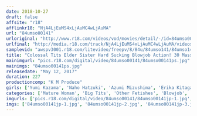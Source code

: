 ```yaml
---
date: 2018-10-27
draft: false
affsite: "r18"
afflinkr18: "NjA4LjEuMS4xLjAuMC4wLjAuMA"
url: "84umso00141"
urloriginal: "http://www.r18.com/videos/vod/movies/detail/-/id=84umso00141"
urlfinal: "http://media.r18.com/track/NjA4LjEuMS4xLjAuMC4wLjAuMA/videos/vod/movies/detail/-/id=84umso00141"
samplevid: "awspv3001.r18.com/litevideo/freepv/8/84u/84umso141/84umso141_dmb_w.mp4"
title: "Colossal Tits Elder Sister Hard Sucking Blowjob Action! 30 Massive Ejaculations!"
mainimgurl: "pics.r18.com/digital/video/84umso00141/84umso00141ps.jpg"
mainimgs: "84umso00141ps.jpg"
releasedate: "May 12, 2017"
duration: 227
productioncomp: "K M Produce"
girls: ['Yumi Kazama', 'Naho Hatzuki', 'Azumi Mizushima', 'Erika Kitagawa', 'Yu Shinoda', 'Haruki Sato', 'Sumire Shiratori', 'Yuria Ashina', 'Reiko Kobayakawa', 'Mao Hamasaki']
categories: ['Mature Woman', 'Big Tits', 'Other Fetishes', 'Blowjob', 'Compilation', 'Hi-Def']
imgurls: ['pics.r18.com/digital/video/84umso00141/84umso00141jp-1.jpg', 'pics.r18.com/digital/video/84umso00141/84umso00141jp-2.jpg', 'pics.r18.com/digital/video/84umso00141/84umso00141jp-3.jpg', 'pics.r18.com/digital/video/84umso00141/84umso00141jp-4.jpg', 'pics.r18.com/digital/video/84umso00141/84umso00141jp-5.jpg', 'pics.r18.com/digital/video/84umso00141/84umso00141jp-6.jpg', 'pics.r18.com/digital/video/84umso00141/84umso00141jp-7.jpg', 'pics.r18.com/digital/video/84umso00141/84umso00141jp-8.jpg', 'pics.r18.com/digital/video/84umso00141/84umso00141jp-9.jpg', 'pics.r18.com/digital/video/84umso00141/84umso00141jp-10.jpg', 'pics.r18.com/digital/video/84umso00141/84umso00141jp-11.jpg', 'pics.r18.com/digital/video/84umso00141/84umso00141jp-12.jpg', 'pics.r18.com/digital/video/84umso00141/84umso00141jp-13.jpg', 'pics.r18.com/digital/video/84umso00141/84umso00141jp-14.jpg', 'pics.r18.com/digital/video/84umso00141/84umso00141jp-15.jpg', 'pics.r18.com/digital/video/84umso00141/84umso00141jp-16.jpg', 'pics.r18.com/digital/video/84umso00141/84umso00141jp-17.jpg', 'pics.r18.com/digital/video/84umso00141/84umso00141jp-18.jpg', 'pics.r18.com/digital/video/84umso00141/84umso00141jp-19.jpg', 'pics.r18.com/digital/video/84umso00141/84umso00141jp-20.jpg']
imgs: ['84umso00141jp-1.jpg', '84umso00141jp-2.jpg', '84umso00141jp-3.jpg', '84umso00141jp-4.jpg', '84umso00141jp-5.jpg', '84umso00141jp-6.jpg', '84umso00141jp-7.jpg', '84umso00141jp-8.jpg', '84umso00141jp-9.jpg', '84umso00141jp-10.jpg', '84umso00141jp-11.jpg', '84umso00141jp-12.jpg', '84umso00141jp-13.jpg', '84umso00141jp-14.jpg', '84umso00141jp-15.jpg', '84umso00141jp-16.jpg', '84umso00141jp-17.jpg', '84umso00141jp-18.jpg', '84umso00141jp-19.jpg', '84umso00141jp-20.jpg']
---
```

